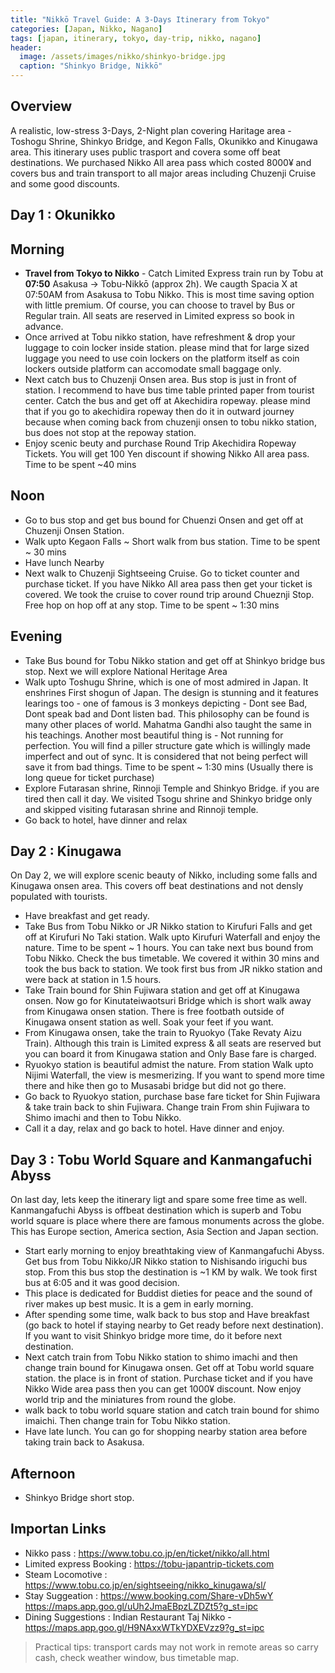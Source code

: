 ```yaml
---
title: "Nikkō Travel Guide: A 3-Days Itinerary from Tokyo"
categories: [Japan, Nikko, Nagano]
tags: [japan, itinerary, tokyo, day-trip, nikko, nagano]
header:
  image: /assets/images/nikko/shinkyo-bridge.jpg
  caption: "Shinkyo Bridge, Nikkō"
---
```


## Overview
A realistic, low-stress 3-Days, 2-Night plan covering Haritage area - Toshogu Shrine, Shinkyo Bridge, and Kegon Falls, Okunikko and Kinugawa area. This itinerary uses public trasport and covera some off beat destinations.  We purchased Nikko All area pass which costed 8000¥ and covers bus and train transport to all major areas including Chuzenji Cruise and some good discounts. 

## Day 1 : Okunikko 
  ## Morning 
- **Travel from Tokyo to Nikko** - Catch Limited Express train run by Tobu at **07:50** Asakusa → Tobu-Nikkō (approx 2h). We caugth Spacia X at 07:50AM from Asakusa to Tobu Nikko. This is most time saving option with little premium. Of course, you can choose to travel by Bus or Regular train. All seats are reserved in Limited express so book in advance. 
- Once arrived at Tobu nikko station, have refreshment & drop your luggage to coin locker inside station. please mind that for large sized luggage you need to use coin lockers on the platform itself as coin lockers outside platform can accomodate small baggage only. 
- Next catch bus to Chuzenji Onsen area. Bus stop is just in front of station. I recommend to have bus time table printed paper from tourist center. Catch the bus and get off at Akechidira ropeway. please mind that if you go to akechidira ropeway then do it in outward journey because when coming back from chuzenji onsen to tobu nikko station, bus does not stop at the repoway station. 
- Enjoy scenic beuty and purchase Round Trip Akechidira Ropeway Tickets. You will get 100 Yen discount if showing Nikko All area pass. Time to be spent ~40 mins
 ## Noon 
- Go to bus stop and get bus bound for Chuenzi Onsen and get off at Chuzenji Onsen Station.
- Walk upto Kegaon Falls ~ Short walk from bus station. Time to be spent ~ 30 mins 
- Have lunch Nearby 
- Next walk to Chuzenji Sightseeing Cruise. Go to ticket counter and purchase ticket. If you have Nikko All area pass then get your ticket is covered. We took the cruise to cover round trip around Chueznji Stop. Free hop on hop off at any stop. Time to be spent ~ 1:30 mins 
 ## Evening 
- Take Bus bound for Tobu Nikko station and get off at Shinkyo bridge bus stop. Next we will explore National Heritage Area 
- Walk upto Toshugu Shrine, which is one of most admired in Japan. It enshrines First shogun of Japan. The design is stunning and it features learings too - one of famous is 3 monkeys depicting - Dont see Bad, Dont speak bad and Dont listen bad. This philosophy can be found is many other places of world. Mahatma Gandhi also taught the same in his teachings. Another most beautiful thing is - Not running for perfection. You will find a piller structure gate which is willingly made imperfect and out of sync. It is considered that not being perfect will save it from bad things. Time to be spent ~ 1:30 mins (Usually there is long queue for ticket purchase)
- Explore Futarasan shrine, Rinnoji Temple and Shinkyo Bridge. if you are tired then call it day. We visited Tsogu shrine and Shinkyo bridge only and skipped visiting futarasan shrine and Rinnoji temple.  
- Go back to hotel, have dinner and relax



## Day 2 : Kinugawa 
On Day 2, we will explore scenic beauty of Nikko, including some falls and Kinugawa onsen area. This covers off beat destinations and not densly populated with tourists. 
- Have breakfast and get ready. 
- Take Bus from Tobu Nikko or JR Nikko station to Kirufuri Falls and get off at Kirufuri No Taki station. Walk upto Kirufuri Waterfall and enjoy the nature. Time to be spent ~ 1 hours. You can take next bus bound from Tobu Nikko. Check the bus timetable. We covered it within 30 mins and took the bus back to station. We took first bus from JR nikko station and were back at station in 1.5 hours. 
- Take Train bound for Shin Fujiwara station and get off at Kinugawa onsen. Now go for Kinutateiwaotsuri Bridge which is short walk away from Kinugawa onsen station. There is free footbath outside of Kinugawa onsent station as well. Soak your feet if you want. 
- From Kinugawa onsen, take the train to Ryuokyo (Take Revaty Aizu Train). Although this train is Limited express & all seats are reserved but you can board it from Kinugawa station and Only Base fare is charged. 
- Ryuokyo station is beautiful admist the nature. From station Walk upto Nijimi Waterfall, the view is mesmerizing. If you want to spend more time there and hike then go to Musasabi bridge but did not go there. 
- Go back to Ryuokyo station, purchase base fare ticket for Shin Fujiwara & take train back to shin Fujiwara. Change train From shin Fujiwara to Shimo imachi and then to Tobu Nikko.
- Call it a day, relax and go back to hotel. Have dinner and enjoy.  

## Day 3 : Tobu World Square and Kanmangafuchi Abyss 
On last day, lets keep the itinerary ligt and spare some free time as well. Kanmangafuchi Abyss is offbeat destination which is superb and Tobu world square is place where there are famous monuments across the globe. This has Europe section, America section, Asia Section and Japan section. 
- Start early morning to enjoy breathtaking view of Kanmangafuchi Abyss. Get bus from Tobu Nikko/JR Nikko station to Nishisando iriguchi bus stop. From this bus stop the destination is ~1 KM by walk. We took first bus at 6:05 and it was good decision. 
- This place is dedicated for Buddist dieties for peace and the sound of river makes up best music. It is a gem in early morning.  
- After spending some time, walk back to bus stop and Have breakfast (go back to hotel if staying nearby to Get ready before next destination). If you want to visit Shinkyo bridge more time, do it before next destination. 
- Next catch train from Tobu Nikko station to shimo imachi and then change train bound for Kinugawa onsen. Get off at Tobu world square station. the place is in front of station. Purchase ticket and if you have Nikko Wide area pass then you can get 1000¥ discount. Now enjoy world trip and the miniatures from round the globe. 
- walk back to tobu world square station and catch train bound for shimo imaichi. Then change train for Tobu Nikko station. 
- Have late lunch. You can go for shopping nearby station area before taking train back to Asakusa. 




## Afternoon
- Shinkyo Bridge short stop.

## Importan Links 
- Nikko pass : https://www.tobu.co.jp/en/ticket/nikko/all.html
- Limited express Booking : https://tobu-japantrip-tickets.com
- Steam Locomotive : https://www.tobu.co.jp/en/sightseeing/nikko_kinugawa/sl/
- Stay Suggeation : https://www.booking.com/Share-vDh5wY 
                   https://maps.app.goo.gl/uUh2JmaEBpzLZDZt5?g_st=ipc
- Dining Suggestions : Indian Restaurant Taj Nikko - https://maps.app.goo.gl/H9NAxxWTkYDXEVzz9?g_st=ipc


> Practical tips: transport cards may not work in remote areas so carry cash, check weather window, bus timetable map.
